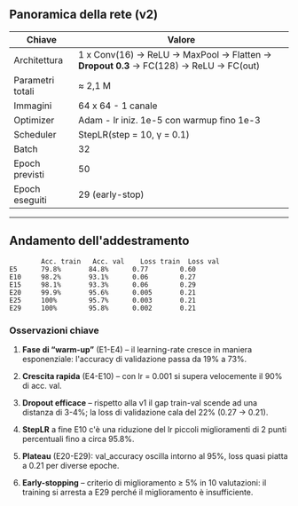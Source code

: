 ## Panoramica della rete (v2)

| Chiave | Valore |
|------|--------|
| Architettura | 1 x Conv(16) → ReLU → MaxPool → Flatten → **Dropout 0.3** → FC(128) → ReLU → FC(out) |
| Parametri totali | ≈ 2,1 M |
| Immagini | 64 x 64 - 1 canale |
| Optimizer | Adam - lr iniz. 1e-5 con warmup fino 1e-3 |
| Scheduler | StepLR(step = 10, γ = 0.1) |
| Batch | 32 |
| Epoch previsti | 50 |
| Epoch eseguiti | 29 (early-stop) |

---

## Andamento dell'addestramento

```text
        Acc. train   Acc. val    Loss train  Loss val
E5      79.8%       84.8%      0.77        0.60
E10     98.2%       93.1%      0.06        0.27
E15     98.1%       93.3%      0.06        0.29
E20     99.9%       95.6%      0.005       0.21
E25     100%        95.7%      0.003       0.21
E29     100%        95.8%      0.002       0.21
```

### Osservazioni chiave  
1. **Fase di “warm-up”** (E1-E4) – il learning-rate cresce in maniera esponenziale: l'accuracy di validazione passa da 19% a 73%.  

2. **Crescita rapida** (E4-E10) – con lr = 0.001 si supera velocemente il 90% di acc. val.  

3. **Dropout efficace** – rispetto alla v1 il gap train-val scende ad una distanza di 3-4%; la loss di validazione cala del 22% (0.27 → 0.21).  

4. **StepLR** a fine E10 c'è una riduzione del lr piccoli miglioramenti di 2 punti percentuali fino a circa 95.8%.  

5. **Plateau** (E20-E29): val_accuracy oscilla intorno al 95%, loss quasi piatta a 0.21 per diverse epoche.  

6. **Early-stopping** – criterio di miglioramento ≥ 5% in 10 valutazioni: il training si arresta a E29 perché il miglioramento è insufficiente.